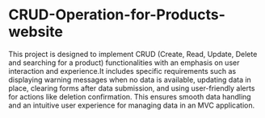 # CRUD-Operation-for-Products-website
This project is designed to implement CRUD (Create, Read, Update, Delete and searching for a product) functionalities with an emphasis on user interaction and experience.It includes specific requirements such as displaying warning messages when no data is available, updating data in place, clearing forms after data submission, and using user-friendly alerts for actions like deletion confirmation. This ensures smooth data handling and an intuitive user experience for managing data in an MVC application.
